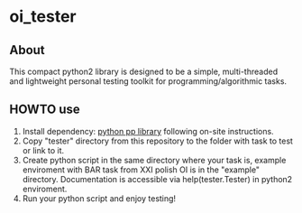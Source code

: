 # oi_tester

## About

This compact python2 library is designed to be a simple, multi-threaded and
lightweight personal testing toolkit for programming/algorithmic tasks.

## HOWTO use

1. Install dependency: [python pp library](http://www.parallelpython.com/) following
   on-site instructions.
2. Copy "tester" directory from this repository to the folder with task to test
   or link to it.
3. Create python script in the same directory where your task is, example enviroment
   with BAR task from XXI polish OI is in the "example" directory. Documentation
   is accessible via help(tester.Tester) in python2 enviroment.
4. Run your python script and enjoy testing!
